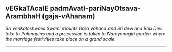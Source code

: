 ## vEGkaTAcalE padmAvatI-pariNayOtsava-ArambhaH (gaja-vAhanam)
_Sri Venkateshwara Swami mounts Gaja Vahana and Sri devi and Bhu Devi take to Palanquins and a procession is taken to Narayanagiri garden where the marriage festivities take place on a grand scale._

---
